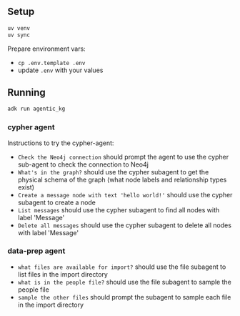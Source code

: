 


## Setup

```bash
uv venv
uv sync
```

Prepare environment vars:
- `cp .env.template .env`
- update `.env` with your values

## Running

```bash
adk run agentic_kg
```

### cypher agent

Instructions to try the cypher-agent:

- `Check the Neo4j connection` should prompt the agent to use the cypher sub-agent to check the connection to Neo4j
- `What's in the graph?` should use the cypher subagent to get the physical schema of the graph (what node labels and relationship types exist)
- `Create a message node with text 'hello world!'` should use the cypher subagent to create a node
- `List messages` should use the cypher subagent to find all nodes with label 'Message'
- `Delete all messages` should use the cypher subagent to delete all nodes with label 'Message'

### data-prep agent

- `what files are available for import?` should use the file subagent to list files in the import directory
- `what is in the people file?` should use the file subagent to sample the people file
- `sample the other files` should prompt the subagent to sample each file in the import directory
